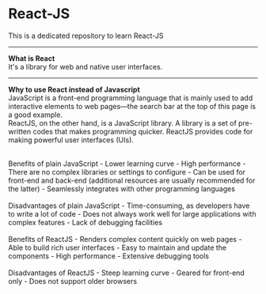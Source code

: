 # React-JS
This is a dedicated repository to learn React-JS

***

**What is React**  
It's a library for web and native user interfaces.

***

**Why to use React instead of Javascript**
<br>
JavaScript is a front-end programming language that is mainly used to add interactive elements to web pages—the search bar at the top of this page is a good example.  
ReactJS, on the other hand, is a JavaScript library.  A library is a set of pre-written codes that makes programming quicker. ReactJS provides code for making powerful user interfaces (UIs).
<br/>

<br>
Benefits of plain JavaScript  
- Lower learning curve
- High performance
- There are no complex libraries or settings to configure
- Can be used for front-end and back-end (additional resources are usually recommended for the latter)
- Seamlessly integrates with other programming languages
<br/>

<br>
Disadvantages of plain JavaScript  
- Time-consuming, as developers have to write a lot of code
- Does not always work well for large applications with complex features
- Lack of debugging facilities
<br/>

<br>
Benefits of ReactJS  
- Renders complex content quickly on web pages
- Able to build rich user interfaces
- Easy to maintain and update the components
- High performance
- Extensive debugging tools
<br/>

<br>
Disadvantages of ReactJS  
- Steep learning curve
- Geared for front-end only
- Does not support older browsers
<br/>
